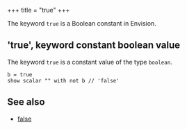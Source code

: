 +++
title = "true"
+++

The keyword `true` is a Boolean constant in Envision.

## 'true', keyword constant boolean value

The keyword `true` is a constant value of the type `boolean`.

```envision
b = true
show scalar "" with not b // 'false'
```

## See also

* [false](../../def/false/)
